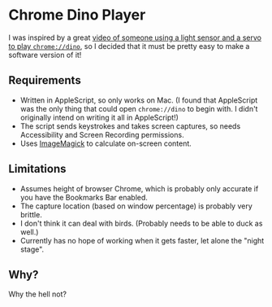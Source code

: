 # Chrome Dino Player

I was inspired by a great [video of someone using a light sensor and a servo to play `chrome://dino`](https://imgur.com/gallery/u8bkoIX), so I decided that it must be pretty easy to make a software version of it!

## Requirements

* Written in AppleScript, so only works on Mac. (I found that AppleScript was the only thing that could open `chrome://dino` to begin with. I didn't originally intend on writing it all in AppleScript!)
* The script sends keystrokes and takes screen captures, so needs Accessibility and Screen Recording permissions.
* Uses [ImageMagick](https://imagemagick.org/) to calculate on-screen content.

## Limitations

* Assumes height of browser Chrome, which is probably only accurate if you have the Bookmarks Bar enabled.
* The capture location (based on window percentage) is probably very brittle.
* I don't think it can deal with birds. (Probably needs to be able to duck as well.)
* Currently has no hope of working when it gets faster, let alone the "night stage".

## Why?

Why the hell not?
